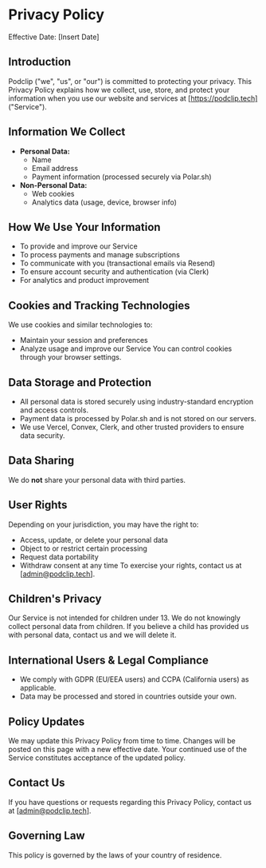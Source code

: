 # Privacy Policy

Effective Date: [Insert Date]

## Introduction
Podclip ("we", "us", or "our") is committed to protecting your privacy. This Privacy Policy explains how we collect, use, store, and protect your information when you use our website and services at [https://podclip.tech] ("Service").

## Information We Collect
- **Personal Data:**
  - Name
  - Email address
  - Payment information (processed securely via Polar.sh)
- **Non-Personal Data:**
  - Web cookies
  - Analytics data (usage, device, browser info)

## How We Use Your Information
- To provide and improve our Service
- To process payments and manage subscriptions
- To communicate with you (transactional emails via Resend)
- To ensure account security and authentication (via Clerk)
- For analytics and product improvement

## Cookies and Tracking Technologies
We use cookies and similar technologies to:
- Maintain your session and preferences
- Analyze usage and improve our Service
You can control cookies through your browser settings.

## Data Storage and Protection
- All personal data is stored securely using industry-standard encryption and access controls.
- Payment data is processed by Polar.sh and is not stored on our servers.
- We use Vercel, Convex, Clerk, and other trusted providers to ensure data security.

## Data Sharing
We do **not** share your personal data with third parties.

## User Rights
Depending on your jurisdiction, you may have the right to:
- Access, update, or delete your personal data
- Object to or restrict certain processing
- Request data portability
- Withdraw consent at any time
To exercise your rights, contact us at [admin@podclip.tech].

## Children's Privacy
Our Service is not intended for children under 13. We do not knowingly collect personal data from children. If you believe a child has provided us with personal data, contact us and we will delete it.

## International Users & Legal Compliance
- We comply with GDPR (EU/EEA users) and CCPA (California users) as applicable.
- Data may be processed and stored in countries outside your own.

## Policy Updates
We may update this Privacy Policy from time to time. Changes will be posted on this page with a new effective date. Your continued use of the Service constitutes acceptance of the updated policy.

## Contact Us
If you have questions or requests regarding this Privacy Policy, contact us at [admin@podclip.tech].

## Governing Law
This policy is governed by the laws of your country of residence. 